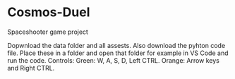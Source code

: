 # Cosmos-Duel
Spaceshooter game project

Dopwnload the data folder and all assests. Also download the pyhton code file. Place these in a folder and open that folder for example in VS Code and run the code.
Controls:
Green: W, A, S, D, Left CTRL.
Orange: Arrow keys and Right CTRL.
